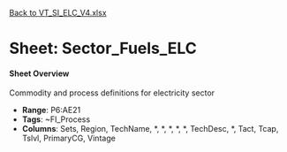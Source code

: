 [Back to VT_SI_ELC_V4.xlsx](README.md)

# Sheet: Sector_Fuels_ELC

#### Sheet Overview

Commodity and process definitions for electricity sector

- **Range**: P6:AE21
- **Tags**: ~FI_Process
- **Columns**: Sets, Region, TechName, *, *, *, *, *, TechDesc, *, Tact, Tcap, Tslvl, PrimaryCG, Vintage

